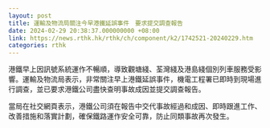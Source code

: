 ```yaml
---
layout: post
title: 運輸及物流局關注今早港鐵延誤事件　要求提交調查報告
date: 2024-02-29 20:38:37.000000000 +08:00
link: https://news.rthk.hk/rthk/ch/component/k2/1742521-20240229.htm
categories: rthk
---
```


港鐵早上因訊號系統運作不暢順，導致觀塘綫、荃灣綫及港島綫個別列車服務受影響。運輸及物流局表示，非常關注早上港鐵延誤事件，機電工程署已即時到現場進行調查，並已要求港鐵公司盡快查明事故成因並提交調查報告。

當局在社交網頁表示，港鐵公司須在報告中交代事故經過和成因、即時跟進工作、改善措施和落實計劃，確保鐵路運作安全可靠，防止同類事故再次發生。
